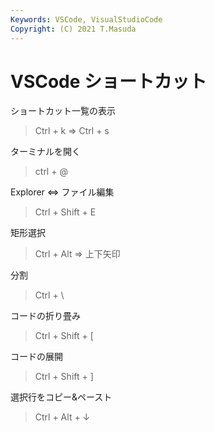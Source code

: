 ```yaml
---
Keywords: VSCode, VisualStudioCode
Copyright: (C) 2021 T.Masuda
---
```


# VSCode ショートカット

ショートカット一覧の表示
> Ctrl + k ⇒ Ctrl + s

ターミナルを開く
> ctrl + @

Explorer ⇔ ファイル編集
> Ctrl + Shift + E

矩形選択
> Ctrl + Alt ⇒ 上下矢印

分割
> Ctrl + \

コードの折り畳み
> Ctrl + Shift + [

コードの展開
> Ctrl + Shift + ]

選択行をコピー&ペースト
> Ctrl + Alt + ↓